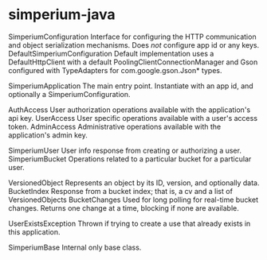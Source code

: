 simperium-java
==============

SimperiumConfiguration
	Interface for configuring the HTTP communication and object serialization mechanisms.
	Does *not* configure app id or any keys.
DefaultSimperiumConfiguration
	Default implementation uses a DefaultHttpClient with a default PoolingClientConnectionManager
	and Gson configured with TypeAdapters for com.google.gson.Json* types.

SimperiumApplication
	The main entry point. Instantiate with an app id, and optionally a SimperiumConfiguration.


AuthAccess
	User authorization operations available with the application's api key.
UserAccess
	User specific operations available with a user's access token.
AdminAccess
	Administrative operations available with the application's admin key.

SimperiumUser
	User info response from creating or authorizing a user.
SimperiumBucket
	Operations related to a particular bucket for a particular user.

VersionedObject
	Represents an object by its ID, version, and optionally data.
BucketIndex
	Response from a bucket index; that is, a cv and a list of VersionedObjects
BucketChanges
	Used for long polling for real-time bucket changes. Returns one change at a time, blocking if none are available.

UserExistsException
	Thrown if trying to create a use that already exists in this application.

SimperiumBase
	Internal only base class.
